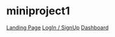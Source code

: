 # miniproject1

[Landing Page](https://michellegibbons15.github.io/miniproject1/landingpage/)
[LogIn / SignUp](https://michellegibbons15.github.io/miniproject1/login/)
[Dashboard](https://michellegibbons15.github.io/miniproject1/dashboard/)
